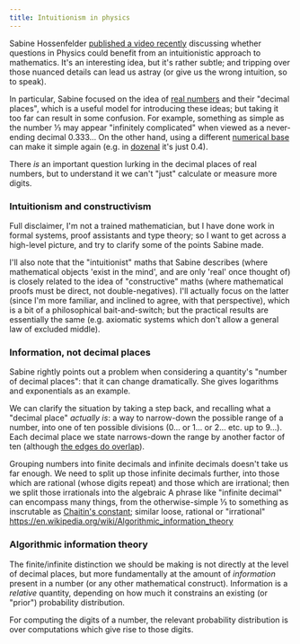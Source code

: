 ```yaml
---
title: Intuitionism in physics
---
```


Sabine Hossenfelder
[published a video recently](https://www.youtube.com/watch?v=oEWm3yPUosg)
discussing whether questions in Physics could benefit from an intuitionistic
approach to mathematics. It's an interesting idea, but it's rather subtle; and
tripping over those nuanced details can lead us astray (or give us the wrong
intuition, so to speak).

In particular, Sabine focused on the idea of
[real numbers](https://en.wikipedia.org/wiki/Real_number) and their "decimal
places", which is a useful model for introducing these ideas; but taking it too
far can result in some confusion. For example, something as simple as the number
⅓ may appear "infinitely complicated" when viewed as a never-ending decimal
0.333… On the other hand, using a different
[numerical base](https://en.wikipedia.org/wiki/Radix) can make it simple again
(e.g. in [dozenal](https://en.wikipedia.org/wiki/Duodecimal) it's just 0.4).

There *is* an important question lurking in the decimal places of real numbers,
but to understand it we can't "just" calculate or measure more digits.

### Intuitionism and constructivism ###

Full disclaimer, I'm not a trained mathematician, but I have done work in formal
systems, proof assistants and type theory; so I want to get across a high-level
picture, and try to clarify some of the points Sabine made.

I'll also note that the "intuitionist" maths that Sabine describes (where
mathematical objects 'exist in the mind', and are only 'real' once thought of)
is closely related to the idea of "constructive" maths (where mathematical
proofs must be direct, not double-negatives). I'll actually focus on the latter
(since I'm more familiar, and inclined to agree, with that perspective), which
is a bit of a philosophical bait-and-switch; but the practical results are
essentially the same (e.g. axiomatic systems which don't allow a general law of
excluded middle).

<!--
Since Constructive theories can have firstly they can have
richer structure than their classical counterparts (since the latter permit
extra axioms, leading to more equalities, which collapse those structures).
Secondly, since constructive theories don't force everything into a true/false
dichotomy, they let us naturally consider aspects like (un)provability,
(un)computability, etc.
-->

### Information, not decimal places ###

Sabine rightly points out a problem when considering a quantity's "number of
decimal places": that it can change dramatically. She gives logarithms and
exponentials as an example.

We can clarify the situation by taking a step back, and recalling what a
"decimal place" *actually is*: a way to narrow-down the possible range of a
number, into one of ten possible divisions (0... or 1... or 2... etc. up to
9...). Each decimal place we state narrows-down the range by another factor of
ten (although [the edges do overlap](/blog/2024-05-14-spigot.html)).

Grouping numbers into finite decimals and infinite decimals doesn't take us far
enough. We need to split up those infinite decimals further, into those which
are rational (whose digits repeat) and those which are irrational; then we split
those irrationals into the algebraic   A phrase like "infinite decimal" can encompass many things, from the
otherwise-simple ⅓ to something as inscrutable as
[Chaitin's constant](https://en.wikipedia.org/wiki/Chaitin%27s_constant); similar
loose, rational or "irrational"
https://en.wikipedia.org/wiki/Algorithmic_information_theory


### Algorithmic information theory ###

The finite/infinite distinction we should be making is not directly at the level
of decimal places, but more fundamentally at the amount of *information* present
in a number (or any other mathematical construct). Information is a *relative*
quantity, depending on how much it constrains an existing (or "prior")
probability distribution.

For computing the digits of a number, the relevant probability distribution is
over computations which give rise to those digits.
